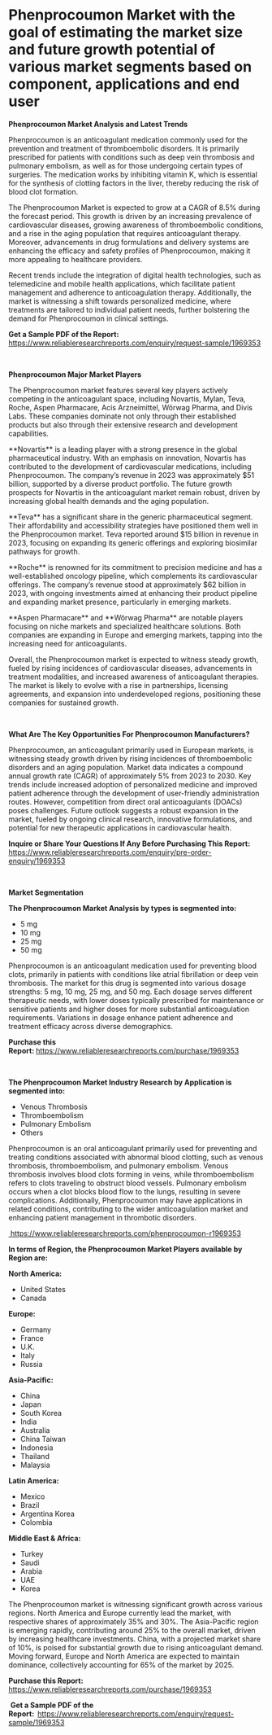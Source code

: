 <p><h1>Phenprocoumon Market with the goal of estimating the market size and future growth potential of various market segments based on component, applications and end user</h1></p><p><strong>Phenprocoumon Market Analysis and Latest Trends</strong></p>
<p><p>Phenprocoumon is an anticoagulant medication commonly used for the prevention and treatment of thromboembolic disorders. It is primarily prescribed for patients with conditions such as deep vein thrombosis and pulmonary embolism, as well as for those undergoing certain types of surgeries. The medication works by inhibiting vitamin K, which is essential for the synthesis of clotting factors in the liver, thereby reducing the risk of blood clot formation.</p><p>The Phenprocoumon Market is expected to grow at a CAGR of 8.5% during the forecast period. This growth is driven by an increasing prevalence of cardiovascular diseases, growing awareness of thromboembolic conditions, and a rise in the aging population that requires anticoagulant therapy. Moreover, advancements in drug formulations and delivery systems are enhancing the efficacy and safety profiles of Phenprocoumon, making it more appealing to healthcare providers.</p><p>Recent trends include the integration of digital health technologies, such as telemedicine and mobile health applications, which facilitate patient management and adherence to anticoagulation therapy. Additionally, the market is witnessing a shift towards personalized medicine, where treatments are tailored to individual patient needs, further bolstering the demand for Phenprocoumon in clinical settings.</p></p>
<p><strong>Get a Sample PDF of the Report:&nbsp;</strong> <a href="https://www.reliableresearchreports.com/enquiry/request-sample/1969353?utm_campaign=2883&utm_medium=2&utm_source=Github&utm_content=ia&utm_term=19042025&utm_id=phenprocoumon">https://www.reliableresearchreports.com/enquiry/request-sample/1969353</a></p>
<p>&nbsp;</p>
<p><strong>Phenprocoumon Major Market Players</strong></p>
<p><p>The Phenprocoumon market features several key players actively competing in the anticoagulant space, including Novartis, Mylan, Teva, Roche, Aspen Pharmacare, Acis Arzneimittel, Wörwag Pharma, and Divis Labs. These companies dominate not only through their established products but also through their extensive research and development capabilities.</p><p>**Novartis** is a leading player with a strong presence in the global pharmaceutical industry. With an emphasis on innovation, Novartis has contributed to the development of cardiovascular medications, including Phenprocoumon. The company’s revenue in 2023 was approximately $51 billion, supported by a diverse product portfolio. The future growth prospects for Novartis in the anticoagulant market remain robust, driven by increasing global health demands and the aging population.</p><p>**Teva** has a significant share in the generic pharmaceutical segment. Their affordability and accessibility strategies have positioned them well in the Phenprocoumon market. Teva reported around $15 billion in revenue in 2023, focusing on expanding its generic offerings and exploring biosimilar pathways for growth.</p><p>**Roche** is renowned for its commitment to precision medicine and has a well-established oncology pipeline, which complements its cardiovascular offerings. The company’s revenue stood at approximately $62 billion in 2023, with ongoing investments aimed at enhancing their product pipeline and expanding market presence, particularly in emerging markets.</p><p>**Aspen Pharmacare** and **Wörwag Pharma** are notable players focusing on niche markets and specialized healthcare solutions. Both companies are expanding in Europe and emerging markets, tapping into the increasing need for anticoagulants.</p><p>Overall, the Phenprocoumon market is expected to witness steady growth, fueled by rising incidences of cardiovascular diseases, advancements in treatment modalities, and increased awareness of anticoagulant therapies. The market is likely to evolve with a rise in partnerships, licensing agreements, and expansion into underdeveloped regions, positioning these companies for sustained growth.</p></p>
<p>&nbsp;</p>
<p><strong>What Are The Key Opportunities For Phenprocoumon Manufacturers?</strong></p>
<p><p>Phenprocoumon, an anticoagulant primarily used in European markets, is witnessing steady growth driven by rising incidences of thromboembolic disorders and an aging population. Market data indicates a compound annual growth rate (CAGR) of approximately 5% from 2023 to 2030. Key trends include increased adoption of personalized medicine and improved patient adherence through the development of user-friendly administration routes. However, competition from direct oral anticoagulants (DOACs) poses challenges. Future outlook suggests a robust expansion in the market, fueled by ongoing clinical research, innovative formulations, and potential for new therapeutic applications in cardiovascular health.</p></p>
<p><strong>Inquire or Share Your Questions If Any Before Purchasing This Report:</strong> <a href="https://www.reliableresearchreports.com/enquiry/pre-order-enquiry/1969353?utm_campaign=2883&utm_medium=2&utm_source=Github&utm_content=ia&utm_term=19042025&utm_id=phenprocoumon">https://www.reliableresearchreports.com/enquiry/pre-order-enquiry/1969353</a></p>
<p>&nbsp;</p>
<p><strong>Market Segmentation</strong></p>
<p><strong>The Phenprocoumon Market Analysis by types is segmented into:</strong></p>
<p><ul><li>5 mg</li><li>10 mg</li><li>25 mg</li><li>50 mg</li></ul></p>
<p><p>Phenprocoumon is an anticoagulant medication used for preventing blood clots, primarily in patients with conditions like atrial fibrillation or deep vein thrombosis. The market for this drug is segmented into various dosage strengths: 5 mg, 10 mg, 25 mg, and 50 mg. Each dosage serves different therapeutic needs, with lower doses typically prescribed for maintenance or sensitive patients and higher doses for more substantial anticoagulation requirements. Variations in dosage enhance patient adherence and treatment efficacy across diverse demographics.</p></p>
<p><strong>Purchase this Report:&nbsp;</strong><a href="https://www.reliableresearchreports.com/purchase/1969353?utm_campaign=2883&utm_medium=2&utm_source=Github&utm_content=ia&utm_term=19042025&utm_id=phenprocoumon">https://www.reliableresearchreports.com/purchase/1969353</a></p>
<p>&nbsp;</p>
<p><strong>The Phenprocoumon Market Industry Research by Application is segmented into:</strong></p>
<p><ul><li>Venous Thrombosis</li><li>Thromboembolism</li><li>Pulmonary Embolism</li><li>Others</li></ul></p>
<p><p>Phenprocoumon is an oral anticoagulant primarily used for preventing and treating conditions associated with abnormal blood clotting, such as venous thrombosis, thromboembolism, and pulmonary embolism. Venous thrombosis involves blood clots forming in veins, while thromboembolism refers to clots traveling to obstruct blood vessels. Pulmonary embolism occurs when a clot blocks blood flow to the lungs, resulting in severe complications. Additionally, Phenprocoumon may have applications in related conditions, contributing to the wider anticoagulation market and enhancing patient management in thrombotic disorders.</p></p>
<p><a href="https://www.reliableresearchreports.com/phenprocoumon-r1969353?utm_campaign=2883&utm_medium=2&utm_source=Github&utm_content=ia&utm_term=19042025&utm_id=phenprocoumon">&nbsp;https://www.reliableresearchreports.com/phenprocoumon-r1969353</a></p>
<p><strong>In terms of Region, the Phenprocoumon Market Players available by Region are:</strong></p>
<p>
    <p> <strong> North America: </strong>
        <ul>
            <li>United States</li>
            <li>Canada</li>
        </ul>
        </p> 
    <p> <strong> Europe: </strong>
        <ul>
            <li>Germany</li>
            <li>France</li>
            <li>U.K.</li>
            <li>Italy</li>
            <li>Russia</li>
        </ul>
        </p> 
    <p> <strong> Asia-Pacific: </strong>
        <ul>
            <li>China</li>
            <li>Japan</li>
            <li>South Korea</li>
            <li>India</li>
            <li>Australia</li>
            <li>China Taiwan</li>
            <li>Indonesia</li>
            <li>Thailand</li>
            <li>Malaysia</li>
        </ul>
        </p> 
    <p> <strong> Latin America: </strong>
        <ul>
            <li>Mexico</li>
            <li>Brazil</li>
            <li>Argentina Korea</li>
            <li>Colombia</li>
        </ul>
        </p> 
    <p> <strong> Middle East & Africa: </strong>
        <ul>
            <li>Turkey</li>
            <li>Saudi</li>
            <li>Arabia</li>
            <li>UAE</li>
            <li>Korea</li>
        </ul>
    </p>
    </p>
<p><p>The Phenprocoumon market is witnessing significant growth across various regions. North America and Europe currently lead the market, with respective shares of approximately 35% and 30%. The Asia-Pacific region is emerging rapidly, contributing around 25% to the overall market, driven by increasing healthcare investments. China, with a projected market share of 10%, is poised for substantial growth due to rising anticoagulant demand. Moving forward, Europe and North America are expected to maintain dominance, collectively accounting for 65% of the market by 2025.</p></p>
<p><strong>Purchase this Report: </strong><a href="https://www.reliableresearchreports.com/purchase/1969353?utm_campaign=2883&utm_medium=2&utm_source=Github&utm_content=ia&utm_term=19042025&utm_id=phenprocoumon">https://www.reliableresearchreports.com/purchase/1969353</a></p>
<p>&nbsp;<strong>Get a Sample PDF of the Report:&nbsp;&nbsp;</strong><a href="https://www.reliableresearchreports.com/enquiry/request-sample/1969353?utm_campaign=2883&utm_medium=2&utm_source=Github&utm_content=ia&utm_term=19042025&utm_id=phenprocoumon">https://www.reliableresearchreports.com/enquiry/request-sample/1969353</a></p>
<p><strong></strong></p>
<p><p></p><p></p><p></p></p>